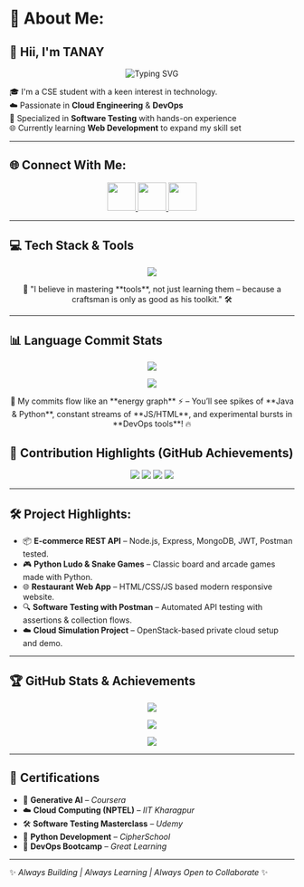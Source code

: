 # 💫 About Me:
## 👋 Hii, I'm TANAY

<p align="center">
  <img src="https://readme-typing-svg.demolab.com?font=Fira+Code&duration=3000&pause=1000&color=1ABC9C&center=true&width=435&lines=Cloud+Engineer+%7C+DevOps+Engineer;Software+Tester+%7C+Web+Developer;Learning+Full-Stack+%7C+Tech+Explorer" alt="Typing SVG" />
</p>

🎓 I'm a CSE student with a keen interest in technology.  
☁️ Passionate in **Cloud Engineering** & **DevOps**  
🧪 Specialized in **Software Testing** with hands-on experience  
🌐 Currently learning **Web Development** to expand my skill set  

---

## 🌐 Connect With Me:
<p align="center">
  <a href="https://instagram.com/tanay_hanra">
    <img src="https://skillicons.dev/icons?i=instagram" width="50" height="50"/>
  </a>
  <a href="https://www.linkedin.com/in/tanay-hanra-8a4513248">
    <img src="https://skillicons.dev/icons?i=linkedin" width="50" height="50"/>
  </a>
  <a href="mailto:hanratanay@gmail.com">
    <img src="https://skillicons.dev/icons?i=gmail" width="50" height="50"/>
  </a>
</p>

---

## 💻 Tech Stack & Tools

<p align="center">
  <img src="https://skillicons.dev/icons?i=java,python,javascript,html,css,mysql,docker,kubernetes,postman,git,linux,react,nodejs" />
</p>

<p align="center">
 🚀 "I believe in mastering **tools**, not just learning them – because a craftsman is only as good as his toolkit." 🛠️
</p>

---

## 📊 Language Commit Stats  

<p align="center">
  <img src="https://github-readme-stats.vercel.app/api/wakatime?username=Tanayhanra2004&layout=compact&theme=radical&hide_border=false&langs_count=6" />
</p>

<p align="center">
  <img src="https://github-readme-activity-graph.vercel.app/graph?username=Tanayhanra2004&theme=github-compact&hide_border=false&area=true" />
</p>

<p align="center">
  🚀 My commits flow like an **energy graph** ⚡ –  
  You’ll see spikes of **Java & Python**, constant streams of **JS/HTML**,  
  and experimental bursts in **DevOps tools**! 🔥
</p>


## 🧠 Contribution Highlights (GitHub Achievements)

<p align="center">
  <img src="https://img.shields.io/badge/Repositories-20+-brightgreen?style=for-the-badge&logo=github"/>
  <img src="https://img.shields.io/badge/Languages-Java%20%7C%20Python%20%7C%20JS-blue?style=for-the-badge"/>
  <img src="https://img.shields.io/badge/Projects-Full%20Stack%20%7C%20Cloud%20%7C%20Testing-orange?style=for-the-badge"/>
  <img src="https://img.shields.io/badge/Open%20Source-Contributor-yellow?style=for-the-badge&logo=opensourceinitiative"/>
</p>

---

## 🛠️ Project Highlights:
- 📦 **E-commerce REST API** – Node.js, Express, MongoDB, JWT, Postman tested.  
- 🎮 **Python Ludo & Snake Games** – Classic board and arcade games made with Python.  
- 🌐 **Restaurant Web App** – HTML/CSS/JS based modern responsive website.  
- 🔍 **Software Testing with Postman** – Automated API testing with assertions & collection flows.  
- ☁️ **Cloud Simulation Project** – OpenStack-based private cloud setup and demo.  

---

## 🏆 GitHub Stats & Achievements

<p align="center">
  <img src="https://github-readme-stats.vercel.app/api?username=Tanayhanra2004&theme=gruvbox&hide_border=false&include_all_commits=true&count_private=true" />
</p>
<p align="center">
  <img src="https://github-readme-streak-stats.herokuapp.com/?user=Tanayhanra2004&theme=gruvbox&hide_border=false" />
</p>
<p align="center">
  <img src="https://github-profile-trophy.vercel.app/?username=Tanayhanra2004&theme=gruvbox&margin-w=15&no-frame=false" />
</p>

---

## 📜 Certifications
- 🧠 **Generative AI** – _Coursera_  
- ☁️ **Cloud Computing (NPTEL)** – _IIT Kharagpur_  
- 🛠️ **Software Testing Masterclass** – _Udemy_  
- 🐍 **Python Development** – _CipherSchool_  
- 🔐 **DevOps Bootcamp** – _Great Learning_  

---

✨ _Always Building | Always Learning | Always Open to Collaborate_ ✨
